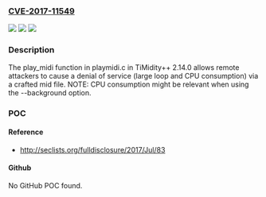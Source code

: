 ### [CVE-2017-11549](https://cve.mitre.org/cgi-bin/cvename.cgi?name=CVE-2017-11549)
![](https://img.shields.io/static/v1?label=Product&message=n%2Fa&color=blue)
![](https://img.shields.io/static/v1?label=Version&message=n%2Fa&color=blue)
![](https://img.shields.io/static/v1?label=Vulnerability&message=n%2Fa&color=brighgreen)

### Description

The play_midi function in playmidi.c in TiMidity++ 2.14.0 allows remote attackers to cause a denial of service (large loop and CPU consumption) via a crafted mid file. NOTE: CPU consumption might be relevant when using the --background option.

### POC

#### Reference
- http://seclists.org/fulldisclosure/2017/Jul/83

#### Github
No GitHub POC found.

